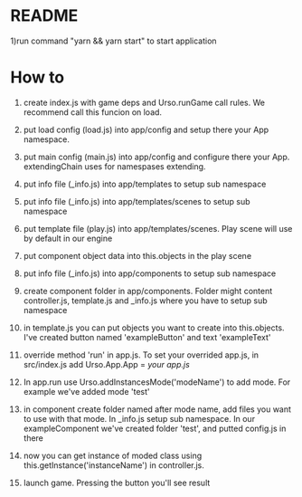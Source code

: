 # README #

1)run command "yarn && yarn start" to start application

# How to #

1) create index.js with game deps and Urso.runGame call rules.
We recommend call this funcion on load.

2) put load config (load.js) into app/config and setup there your App namespace.

3) put main config (main.js) into app/config and configure there your App.
extendingChain uses for namespases extending.

4) put info file (_info.js) into app/templates to setup sub namespace

5) put info file (_info.js) into app/templates/scenes to setup sub namespace

6) put template file (play.js) into app/templates/scenes.
Play scene will use by default in our engine

7) put component object data into this.objects in the play scene

8) put info file (_info.js) into app/components to setup sub namespace

9) create component folder in app/components. Folder might content controller.js, template.js 
and _info.js where you have to setup sub namespace

10) in template.js you can put objects you want to create into this.objects.
I've created button named 'exampleButton' and text 'exampleText'

11) override method 'run' in app.js. To set your overrided app.js, in src/index.js
add Urso.App.App = *your app.js*

12) In app.run use Urso.addInstancesMode('modeName') to add mode.
For example we've added mode 'test'

13) in component create folder named after mode name, add files you want to use with that mode.
In _info.js setup sub namespace. In our exampleComponent we've created folder 'test', 
and putted config.js in there

14) now you can get instance of moded class using this.getInstance('instanceName') in controller.js.

15) launch game. Pressing the button you'll see result
